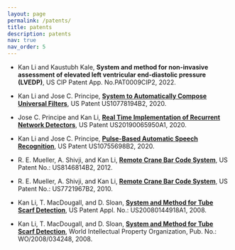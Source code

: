 ```yaml
---
layout: page
permalink: /patents/
title: patents
description: patents
nav: true
nav_order: 5
---
```


* Kan Li and Kaustubh Kale, **System and method for non-invasive assessment of elevated left ventricular end-diastolic pressure (LVEDP)**, US CIP Patent App. No.PAT0009CIP2, 2022.

* Kan Li and Jose C. Principe, [**System to Automatically Compose Universal Filters**](https://patents.google.com/patent/US10778194B2), US Patent US10778194B2, 2020.

* Jose C. Principe and Kan Li, [**Real Time Implementation of Recurrent Network Detectors**](https://patents.google.com/patent/US20190065950A1), US Patent US20190065950A1, 2020.

* Kan Li and Jose C. Principe, [**Pulse-Based Automatic Speech Recognition**](https://patents.google.com/patent/US10755698B2), US Patent US10755698B2, 2020.

* R. E. Mueller, A. Shivji, and Kan Li, [**Remote Crane Bar Code System**](https://patents.google.com/patent/US8146814B2), US Patent No.: US8146814B2, 2012.

* R. E. Mueller, A. Shivji, and Kan Li, [**Remote Crane Bar Code System**](https://patents.google.com/patent/US7721967B2), US Patent No.: US7721967B2, 2010.

* Kan Li, T. MacDougall, and D. Sloan, [**System and Method for Tube Scarf Detection**](https://patents.google.com/patent/US20080144918A1), US Patent Appl. No.:  US20080144918A1, 2008.

* Kan Li, T. MacDougall, and D. Sloan, [**System and Method for Tube Scarf Detection**](https://patentscope.wipo.int/search/en/detail.jsf?docId=WO2008034248), World Intellectual Property Organization, Pub. No.:  WO/2008/034248, 2008.
